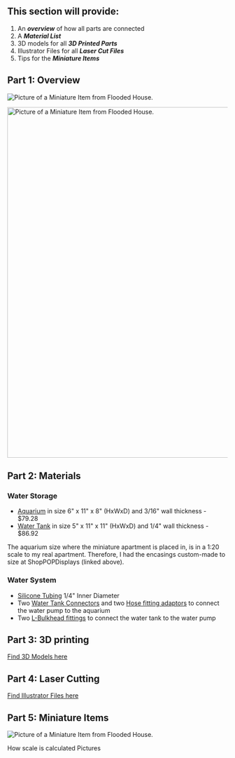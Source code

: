 ## This section will provide:
1. An _**overview**_ of how all parts are connected
2. A _**Material List**_
3. 3D models for all _**3D Printed Parts**_
4. Illustrator Files for all _**Laser Cut Files**_
5. Tips for the _**Miniature Items**_


## Part 1: Overview
![Picture of a Miniature Item from Flooded House.](/../main/Pictures/OverviewSketch.jpg)

<img src="/../main/Pictures/OverviewSketch.jpg" alt="Picture of a Miniature Item from Flooded House." width="800">


## Part 2: Materials

### Water Storage
- [Aquarium](https://www.shoppopdisplays.com/CS001/5-sided-clear-acrylic-box-custom-size.html?list=Category%20Listing) in size 6" x 11" x 8" (HxWxD) and 3/16" wall thickness - $79.28
- [Water Tank](https://www.shoppopdisplays.com/CS001/5-sided-clear-acrylic-box-custom-size.html?list=Category%20Listing) in size 5" x 11" x 11" (HxWxD) and 1/4" wall thickness - $86.92

The aquarium size where the miniature apartment is placed in, is in a 1:20 scale to my real apartment. Therefore, I had the encasings custom-made to size at ShopPOPDisplays (linked above). 

### Water System
- [Silicone Tubing](https://www.amazon.com/dp/B07W5TGX8B?psc=1&ref=ppx_yo2ov_dt_b_product_details) 1/4" Inner Diameter
- Two [Water Tank Connectors](https://www.amazon.com/dp/B07GPP23K9?ref=ppx_yo2ov_dt_b_product_details&th=1) and two [Hose fitting adaptors](https://www.harfington.com/products/p-1114801?variant=42673303945465) to connect the water pump to the aquarium
- Two [L-Bulkhead fittings](https://www.amazon.com/dp/B08J86HS2W?ref=ppx_yo2ov_dt_b_product_details&th=1) to connect the water tank to the water pump

## Part 3: 3D printing
[Find 3D Models here](/Fabrication/3D%20Printing)

## Part 4: Laser Cutting
[Find Illustrator Files here](/Fabrication/Laser%20Cutting)

## Part 5: Miniature Items


![Picture of a Miniature Item from Flooded House.](/assets/images/electrocat.png)


How scale is calculated
Pictures


